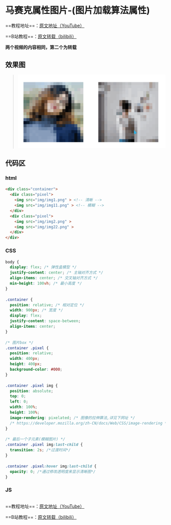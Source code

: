 # 马赛克属性图片-(图片加载算法属性)

==教程地址==：[原文地址（YouTube）](https://youtu.be/UIanoqWffH0)

==B站教程==：[原文转载（bilibili）](https://www.bilibili.com/video/av88134808)

**两个视频的内容相同，第二个为转载**

## 效果图
>![演示图片](演示.gif)

## 代码区

### html
```html
<div class="container">
  <div class="pixel">
    <img src="img/img1.png" > <!-- 清晰 -->
    <img src="img/img11.png" > <!-- 模糊 -->
  </div>
  <div class="pixel">
    <img src="img/img2.png" >
    <img src="img/img22.png" >
  </div>
</div>
```
### CSS
```css
body {
  display: flex; /* 弹性盒模型 */
  justify-content: center; /* 主轴对齐方式 */
  align-items: center; /* 交叉轴对齐方式 */
  min-height: 100vh; /* 最小高度 */
}

.container {
  position: relative; /* 相对定位 */
  width: 900px; /* 宽度 */
  display: flex;
  justify-content: space-between;
  align-items: center;
}

/* 图片box */
.container .pixel {
  position: relative;
  width: 400px;
  height: 400px;
  background-color: #000;
}

.container .pixel img {
  position: absolute;
  top: 0;
  left: 0;
  width: 100%;
  height: 100%;
  image-rendering: pixelated; /* 图像的拉伸算法,详见下网址 */
  /* https://developer.mozilla.org/zh-CN/docs/Web/CSS/image-rendering */
}

/* 最后一个子元素(模糊图片) */
.container .pixel img:last-child {
  transition: 2s; /*过渡时间*/
}

.container .pixel:hover img:last-child {
  opacity: 0; /*通过修改透明度来显示清晰图*/
}
```
### JS
```javascript

```
==教程地址==：[原文地址（YouTube）](https://youtu.be/UIanoqWffH0
)

==B站教程==：[原文转载（bilibili）](https://www.bilibili.com/video/av88134808)